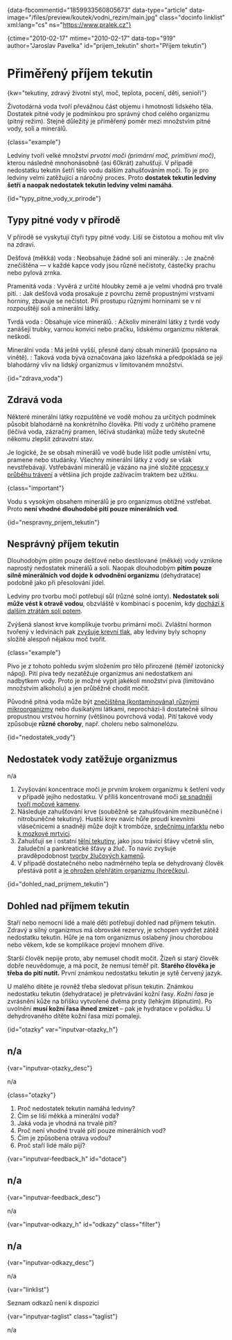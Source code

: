 
{data-fbcommentid="1859933560805673" data-type="article" data-image="/files/preview/koutek/vodni_rezim/main.jpg" class="docinfo linklist" xml:lang="cs" ns="https://www.pralek.cz"}

{ctime="2010-02-17" mtime="2010-02-17" data-top="919" author="Jaroslav Pavelka" id="prijem_tekutin" short="Příjem tekutin"}

# Přiměřený příjem tekutin

{kw="tekutiny, zdravý životní styl, moč, teplota, pocení, děti, senioři"}

Životodárná voda tvoří převážnou část objemu i hmotnosti lidského těla. Dostatek pitné vody je podmínkou pro správný chod celého organizmu (pitný režim). Stejně důležitý je přiměřený poměr mezi množstvím pitné vody, solí a minerálů. 

{class="example"}

Ledviny tvoří velké množství _prvotní moči (primární moč, primitivní moč)_, kterou následně mnohonásobně (asi 60krát) zahušťují. V případě nedostatku tekutin šetří tělo vodu dalším zahušťováním moči. To je pro ledviny velmi zatěžující a náročný proces. Proto **dostatek tekutin ledviny šetří a naopak nedostatek tekutin ledviny velmi namáhá**. 

{id="typy\_pitne\_vody\_v\_prirode"}

## Typy pitné vody v přírodě 

V přírodě se vyskytují čtyři typy pitné vody. Liší se čistotou a mohou mít vliv na zdraví. 

Dešťová (měkká) voda 
:   Neobsahuje žádné soli ani minerály. 
:   Je značně znečištěna — v každé kapce vody jsou různé nečistoty, částečky prachu nebo pylová zrnka. 

Pramenitá voda 
:   Vyvěrá z určité hloubky země a je velmi vhodná pro trvalé pití. 
:   Jak dešťová voda prosakuje z povrchu země propustnými vrstvami horniny, zbavuje se nečistot. Při prostupu různými horninami se v ní rozpouštějí soli a minerální látky. 

Tvrdá voda 
:   Obsahuje více minerálů. 
:   Ačkoliv minerální látky z tvrdé vody zanášejí trubky, varnou konvici nebo pračku, lidskému organizmu nikterak neškodí. 

Minerální voda 
:   Má ještě vyšší, přesně daný obsah minerálů (popsáno na vinětě). 
:   Taková voda bývá označována jako lázeňská a předpokládá se její blahodárný vliv na lidský organizmus v limitovaném množství. 

{id="zdrava_voda"}

## Zdravá voda 

Některé minerální látky rozpuštěné ve vodě mohou za určitých podmínek působit blahodárně na konkrétního člověka. Pití vody z určitého pramene (léčivá voda, zázračný pramen, léčivá studánka) může tedy skutečně někomu zlepšit zdravotní stav. 

Je logické, že se obsah minerálů ve vodě bude lišit podle umístění vrtu, pramene nebo studánky. Všechny minerální látky z vody se však nevstřebávají. Vstřebávání minerálů je vázáno na jiné složité [procesy v průběhu trávení][1] a většina jich projde zažívacím traktem bez užitku. 

{class="important"}

Vodu s vysokým obsahem minerálů je pro organizmus obtížné vstřebat. Proto **není vhodné dlouhodobé pití pouze minerálních vod**. 

{id="nespravny\_prijem\_tekutin"}

## Nesprávný příjem tekutin 

Dlouhodobým pitím pouze dešťové nebo destilované (měkké) vody vznikne naprostý nedostatek minerálů a solí. Naopak dlouhodobým **pitím pouze silně minerálních vod dojde k odvodnění organizmu** (dehydratace) podobně jako při přesolování jídel. 

Ledviny pro tvorbu moči potřebují sůl (různé solné ionty). **Nedostatek solí může vést k otravě vodou**, obzvláště v kombinaci s pocením, kdy [dochází k dalším ztrátám solí potem][2]. 

Zvýšená slanost krve komplikuje tvorbu primární moči. Zvláštní hormon tvořený v ledvinách pak [zvyšuje krevní tlak][3], aby ledviny byly schopny složitě alespoň nějakou moč tvořit. 

{class="example"}

Pivo je z tohoto pohledu svým složením pro tělo přirozené (téměř izotonický nápoj). Pití piva tedy nezatěžuje organizmus ani nedostatkem ani nadbytkem vody. Proto je možné vypít jakékoli množství piva (limitováno množstvím alkoholu) a jen průběžně chodit močit. 

Původně pitná voda může být [znečištěna (kontaminována) různými mikroorganizmy][4] nebo dusíkatými látkami, neprochází-li dostatečně silnou propustnou vrstvou horniny (většinou povrchová voda). Pití takové vody způsobuje **různé choroby**, např. choleru nebo salmonelózu. 

{id="nedostatek_vody"}

## Nedostatek vody zatěžuje organizmus 

n/a 

  1. Zvyšování koncentrace moči je prvním krokem organizmu k šetření vody v případě jejího nedostatku. V příliš koncentrované moči [se snadněji tvoří močové kameny][5]. 
  2. Následuje zahušťování krve (souběžně se zahušťováním mezibuněčné i nitrobuněčné tekutiny). Hustší krev navíc hůře proudí krevními vlásečnicemi a snadněji může dojít k trombóze, [srdečnímu infarktu][6] nebo [k mozkové mrtvici][7]. 
  3. Zahušťují se i ostatní [tělní tekutiny][1], jako jsou trávicí šťávy včetně slin, žaludeční a pankreatické šťávy a žluč. To navíc zvyšuje pravděpodobnost [tvorby žlučových kamenů][8]. 
  4. V případě dostatečného nebo nadměrného tepla se dehydrovaný člověk přestává potit a [je ohrožen přehřátím organizmu (horečkou)][2]. 

{id="dohled\_nad\_prijmem_tekutin"}

## Dohled nad příjmem tekutin 

Staří nebo nemocní lidé a malé děti potřebují dohled nad příjmem tekutin. Zdravý a silný organizmus má obrovské rezervy, je schopen vydržet zátěž nedostatku tekutin. Hůře je na tom organizmus oslabený jinou chorobou nebo věkem, kde se komplikace projeví mnohem dříve. 

Starší člověk nepije proto, aby nemusel chodit močit. Žízeň si starý člověk dobře neuvědomuje, a má pocit, že nemusí téměř pít. **Starého člověka je třeba do pití nutit.** První známkou nedostatku tekutin je sytě červený jazyk. 

U malého dítěte je rovněž třeba sledovat přísun tekutin. Známkou nedostatku tekutin (dehydratace) je přetrvávání kožní řasy. _Kožní řasa_ je zvrásnění kůže na bříšku vytvořené dvěma prsty (lehkým štípnutím). Po uvolnění **musí kožní řasa ihned zmizet** – pak je hydratace v pořádku. U dehydrovaného dítěte kožní řasa mizí pomaleji. 

{id="otazky" var="inputvar-otazky_h"}

## n/a 

{var="inputvar-otazky_desc"}

n/a 

{class="otazky"}

  1. Proč nedostatek tekutin namáhá ledviny? 
  2. Čím se liší měkká a minerální voda? 
  3. Jaká voda je vhodná na trvalé pití? 
  4. Proč není vhodné trvalé pití pouze minerálních vod? 
  5. Čím je způsobena otrava vodou? 
  6. Proč staří lidé málo pijí? 

{var="inputvar-feedback_h" id="dotace"}

## n/a 

{var="inputvar-feedback_desc"}

n/a 

{var="inputvar-odkazy_h" id="odkazy" class="filter"}

## n/a 

{var="inputvar-odkazy_desc"}

n/a 

{var="linklist"}

Seznam odkazů není k dispozici 

{var="inputvar-taglist" class="taglist"}

n/a

 [1]: zdrave_traveni
 [2]: teplota
 [3]: krevni_tlak
 [4]: bakterie
 [5]: mocove_kameny
 [6]: srdecni_infarkt
 [7]: mrtvice
 [8]: zlucove_kameny

